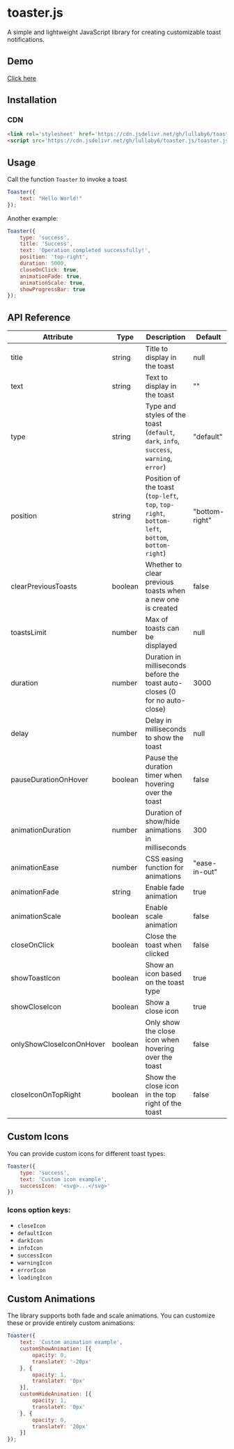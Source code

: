 # toaster.js

A simple and lightweight JavaScript library for creating customizable toast notifications.

## Demo

[Click here](https://lullaby6.github.io/toaster.js/)

## Installation

### CDN

```html
<link rel='stylesheet' href='https://cdn.jsdelivr.net/gh/lullaby6/toaster.js/toaster.css'>
<script src='https://cdn.jsdelivr.net/gh/lullaby6/toaster.js/toaster.js'></script>
```

## Usage

Call the function `Toaster` to invoke a toast

```js
Toaster({
    text: "Hello World!"
});
```

Another example:

```js
Toaster({
    type: 'success',
    title: 'Success',
    text: 'Operation completed successfully!',
    position: 'top-right',
    duration: 5000,
    closeOnClick: true,
    animationFade: true,
    animationScale: true,
    showProgressBar: true
});
```

## API Reference

| Attribute | Type | Description | Default |
|-----------------|----------------------|----------------------------------------------------------------------------|-------------|
| title | string | Title to display in the toast | null |
| text | string | Text to display in the toast | "" |
| type | string | Type and styles of the toast (`default`, `dark`, `info`, `success`, `warning`, `error`) | "default" |
| position | string | Position of the toast (`top-left`, `top`, `top-right`, `bottom-left`, `bottom`, `bottom-right`) | "bottom-right" |
| clearPreviousToasts | boolean | Whether to clear previous toasts when a new one is created | false |
| toastsLimit | number | Max of toasts can be displayed | null |
| duration | number | Duration in milliseconds before the toast auto-closes (0 for no auto-close) | 3000 |
| delay | number | Delay in milliseconds to show the toast | null |
| pauseDurationOnHover | boolean | Pause the duration timer when hovering over the toast | false |
| animationDuration | number | Duration of show/hide animations in milliseconds | 300 |
| animationEase | number | CSS easing function for animations | "ease-in-out" |
| animationFade | string | Enable fade animation | true |
| animationScale | boolean | Enable scale animation | false |
| closeOnClick | boolean | Close the toast when clicked | false |
| showToastIcon | boolean | Show an icon based on the toast type | true |
| showCloseIcon | boolean | Show a close icon | true |
| onlyShowCloseIconOnHover | boolean | Only show the close icon when hovering over the toast | false |
| closeIconOnTopRight | boolean | Show the close icon in the top right of the toast | false |

## Custom Icons

You can provide custom icons for different toast types:

```js
Toaster({
    type: 'success',
    text: 'Custom icon example',
    successIcon: '<svg>...</svg>'
})
```

### Icons option keys:
- `closeIcon`
- `defaultIcon`
- `darkIcon`
- `infoIcon`
- `successIcon`
- `warningIcon`
- `errorIcon`
- `loadingIcon`

## Custom Animations

The library supports both fade and scale animations. You can customize these or provide entirely custom animations:


```js
Toaster({
    text: 'Custom animation example',
    customShowAnimation: [{
        opacity: 0,
        translateY: '-20px'
    }, {
        opacity: 1,
        translateY: '0px'
    }],
    customHideAnimation: [{
        opacity: 1,
        translateY: '0px'
    }, {
        opacity: 0,
        translateY: '20px'
    }]
});
```